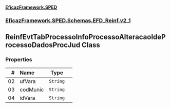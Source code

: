 #### [EficazFramework.SPED](EficazFrameworkSPED.md 'EficazFramework SPED')
### [EficazFramework.SPED.Schemas.EFD_Reinf.v2_1](EficazFramework.SPED.Schemas.EFD_Reinf.v2_1.md 'EficazFramework.SPED.Schemas.EFD_Reinf.v2_1')

## ReinfEvtTabProcessoInfoProcessoAlteracaoIdeProcessoDadosProcJud Class
### Properties

| # | Name | Type | |
| ---: | :--- | :---: | :--- |
| 02 | ufVara | `String` |  |
| 03 | codMunic | `String` |  |
| 04 | idVara | `String` |  |
